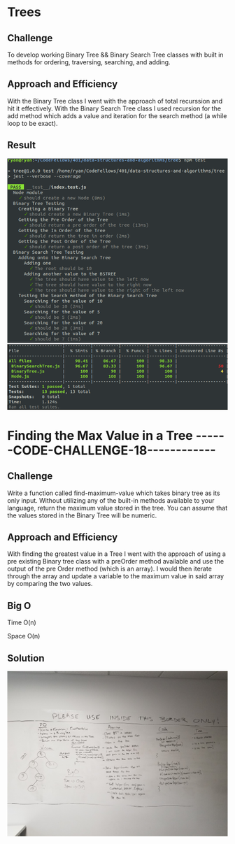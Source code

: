 # Trees

## Challenge
To develop working Binary Tree && Binary Search Tree classes with built in methods for ordering, traversing, searching, and adding.

## Approach and Efficiency
With the Binary Tree class I went with the approach of total recurssion and hit it effectively.
With the Binary Search Tree class I used recursion for the add method which adds a value and iteration for the search method (a while loop to be exact).

## Result
<img src="./assets/test-result-wordage.png">
<img src="./assets/test-result-coverage.png">

# Finding the Max Value in a Tree ------CODE-CHALLENGE-18------------

## Challenge
Write a function called find-maximum-value which takes binary tree as its only input. Without utilizing any of the built-in methods available to your language, return the maximum value stored in the tree. You can assume that the values stored in the Binary Tree will be numeric.

## Approach and Efficiency
With finding the greatest value in a Tree I went with the approach of using a pre existing Binary tree class with a preOrder method available and use the output of the pre Order method (which is an array). I would then iterate through the array and update a variable to the maximum value in said array by comparing the two values.

## Big O

Time O(n)

Space O(n)

## Solution
<img src="assets/code-challenge-18.jpg">